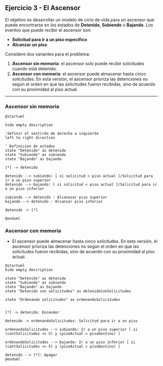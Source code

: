 ## Ejercicio 3 - El Ascensor

El objetivo es desarrollar un modelo de ciclo de vida para un ascensor que puede encontrarse en los estados de **Detenido**, **Subiendo** o **Bajando**. Los eventos que puede recibir el ascensor son:

- **Solicitud para ir a un piso específico**
- **Alcanzar un piso**

Considere dos variantes para el problema:

1. **Ascensor sin memoria**: el ascensor solo puede recibir solicitudes cuando está detenido.
2. **Ascensor con memoria**: el ascensor puede almacenar hasta cinco solicitudes. En esta versión, el ascensor prioriza las detenciones no según el orden en que las solicitudes fueron recibidas, sino de acuerdo con su proximidad al piso actual.


---

### Ascensor sin memoria

```plantuml
@startuml

hide empty description

'definir el sentirdo de derecha a izquierda
left to right direction

' Definicion de estados
state "Detenido" as detenido
state "Subiendo" as subiendo
state "Bajando" as bajando

[*] -> detenido

detenido --> subiendo: [ si solicitud > piso actual ]/Solicitud para ir a un piso superior
detenido --> bajando: [ si solicitud < piso actual ]/Solicitud para ir a un piso inferior

subiendo --> detenido : Alcanazar piso superior
bajando --> detenido : Alcanzar piso inferior

detenido -> [*]

@enduml
```


### Ascensor con memoria
- El ascensor puede almacenar hasta cinco solicitudes. En esta versión, el ascensor prioriza las detenciones no según el orden en que las solicitudes fueron recibidas, sino de acuerdo con su proximidad al piso actual.
```plantuml
@startuml
hide empty description

state "Detenido" as detenido 
state "Subiendo" as subiendo
state "Bajando" as bajando
state "Detenido con solicitudes" as detenidoConSolicitudes

state "Ordenando solicitudes" as ordenandoSolicitudes


[*] -> detenido: Encender

detenido -> ordenandoSolicitudes: Solicitud para ir a un piso

ordenandoSolicitudes --> subiendo: Ir a un piso superior [ si (cantSolicitudes <= 5) y (pisoActual < pisoDestino) ]

ordenandoSolicitudes --> bajando: Ir a un piso inferior [ si (cantSolicitudes <= 5) y (pisoActual > pisoDestino) ]

detenido --> [*]: Apagar
@enduml
```
